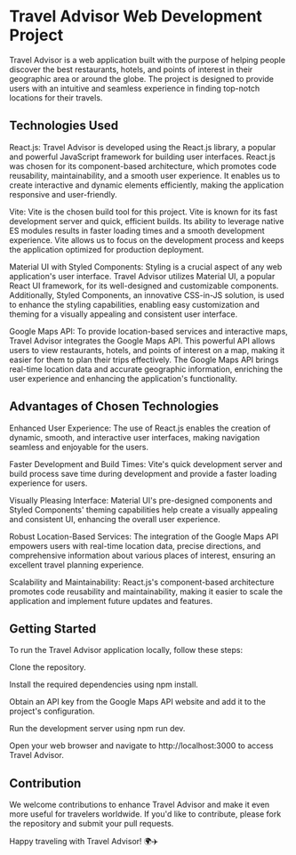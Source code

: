 # Travel Advisor Web Development Project

Travel Advisor is a web application built with the purpose of helping people discover the best restaurants, hotels, and points of interest in their geographic area or around the globe. The project is designed to provide users with an intuitive and seamless experience in finding top-notch locations for their travels.

## Technologies Used

React.js: Travel Advisor is developed using the React.js library, a popular and powerful JavaScript framework for building user interfaces. React.js was chosen for its component-based architecture, which promotes code reusability, maintainability, and a smooth user experience. It enables us to create interactive and dynamic elements efficiently, making the application responsive and user-friendly.

Vite: Vite is the chosen build tool for this project. Vite is known for its fast development server and quick, efficient builds. Its ability to leverage native ES modules results in faster loading times and a smooth development experience. Vite allows us to focus on the development process and keeps the application optimized for production deployment.

Material UI with Styled Components: Styling is a crucial aspect of any web application's user interface. Travel Advisor utilizes Material UI, a popular React UI framework, for its well-designed and customizable components. Additionally, Styled Components, an innovative CSS-in-JS solution, is used to enhance the styling capabilities, enabling easy customization and theming for a visually appealing and consistent user interface.

Google Maps API: To provide location-based services and interactive maps, Travel Advisor integrates the Google Maps API. This powerful API allows users to view restaurants, hotels, and points of interest on a map, making it easier for them to plan their trips effectively. The Google Maps API brings real-time location data and accurate geographic information, enriching the user experience and enhancing the application's functionality.

## Advantages of Chosen Technologies

Enhanced User Experience: The use of React.js enables the creation of dynamic, smooth, and interactive user interfaces, making navigation seamless and enjoyable for the users.

Faster Development and Build Times: Vite's quick development server and build process save time during development and provide a faster loading experience for users.

Visually Pleasing Interface: Material UI's pre-designed components and Styled Components' theming capabilities help create a visually appealing and consistent UI, enhancing the overall user experience.

Robust Location-Based Services: The integration of the Google Maps API empowers users with real-time location data, precise directions, and comprehensive information about various places of interest, ensuring an excellent travel planning experience.

Scalability and Maintainability: React.js's component-based architecture promotes code reusability and maintainability, making it easier to scale the application and implement future updates and features.

## Getting Started

To run the Travel Advisor application locally, follow these steps:

Clone the repository.

Install the required dependencies using npm install.

Obtain an API key from the Google Maps API website and add it to the project's configuration.

Run the development server using npm run dev.

Open your web browser and navigate to http://localhost:3000 to access Travel Advisor.

## Contribution

We welcome contributions to enhance Travel Advisor and make it even more useful for travelers worldwide. If you'd like to contribute, please fork the repository and submit your pull requests.

Happy traveling with Travel Advisor! 🌍✈️

